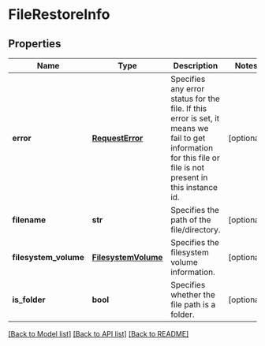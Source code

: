 # FileRestoreInfo

## Properties
Name | Type | Description | Notes
------------ | ------------- | ------------- | -------------
**error** | [**RequestError**](RequestError.md) | Specifies any error status for the file. If this error is set, it means we fail to get information for this file or file is not present in this instance id. | [optional] 
**filename** | **str** | Specifies the path of the file/directory. | [optional] 
**filesystem_volume** | [**FilesystemVolume**](FilesystemVolume.md) | Specifies the filesystem volume information. | [optional] 
**is_folder** | **bool** | Specifies whether the file path is a folder. | [optional] 

[[Back to Model list]](../README.md#documentation-for-models) [[Back to API list]](../README.md#documentation-for-api-endpoints) [[Back to README]](../README.md)


